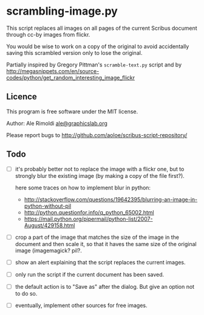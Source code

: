 # scrambling-image.py
This script replaces all images on all pages of the current Scribus document through cc-by images from flickr.

You would be wise to work on a copy of the original to avoid accidentally saving this scrambled version only to lose the original.

Partially inspired by Gregory Pittman's `scramble-text.py` script and by <http://megasnippets.com/en/source-codes/python/get_random_interesting_image_flickr>

## Licence

This program is free software under the MIT license.

Author: Ale Rimoldi <ale@graphicslab.org>

Please report bugs to http://github.com/aoloe/scribus-script-repository/

## Todo

- [ ] it's probably better not to replace the image with a flickr one, but to strongly blur the existing image (by making a copy of the file first?).

  here some traces on how to implement blur in python:
  - <http://stackoverflow.com/questions/19642395/blurring-an-image-in-python-without-pil>
  - <http://python.questionfor.info/q_python_65002.html>
  - <https://mail.python.org/pipermail/python-list/2007-August/429158.html>


- [ ] crop a part of the image that matches the size of the image in the document and then scale it, so that it haves the same size of the original image (imagemagick? pil?.
- [ ] show an alert explaining that the script replaces the current images.
- [ ] only run the script if the current document has been saved.
- [ ] the default action is to "Save as" after the dialog. But give an option not to do so.
- [ ] eventually, implement other sources for free images.
